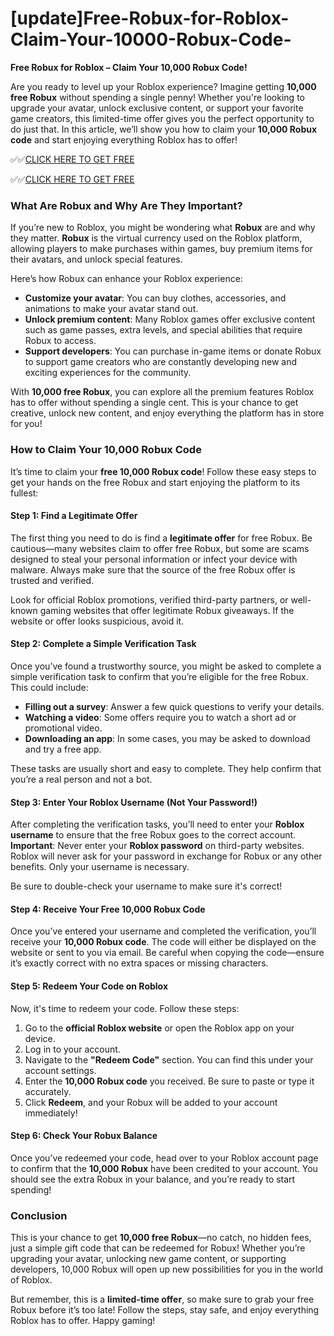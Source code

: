 # [update]Free-Robux-for-Roblox-Claim-Your-10000-Robux-Code-

**Free Robux for Roblox – Claim Your 10,000 Robux Code!**

Are you ready to level up your Roblox experience? Imagine getting **10,000 free Robux** without spending a single penny! Whether you're looking to upgrade your avatar, unlock exclusive content, or support your favorite game creators, this limited-time offer gives you the perfect opportunity to do just that. In this article, we’ll show you how to claim your **10,000 Robux code** and start enjoying everything Roblox has to offer!

✅✅[CLICK HERE TO GET FREE](https://tinyurl.com/f5a9kmyc)

✅✅[CLICK HERE TO GET FREE](https://tinyurl.com/f5a9kmyc)

### What Are Robux and Why Are They Important?

If you’re new to Roblox, you might be wondering what **Robux** are and why they matter. **Robux** is the virtual currency used on the Roblox platform, allowing players to make purchases within games, buy premium items for their avatars, and unlock special features. 

Here’s how Robux can enhance your Roblox experience:
- **Customize your avatar**: You can buy clothes, accessories, and animations to make your avatar stand out.
- **Unlock premium content**: Many Roblox games offer exclusive content such as game passes, extra levels, and special abilities that require Robux to access.
- **Support developers**: You can purchase in-game items or donate Robux to support game creators who are constantly developing new and exciting experiences for the community.

With **10,000 free Robux**, you can explore all the premium features Roblox has to offer without spending a single cent. This is your chance to get creative, unlock new content, and enjoy everything the platform has in store for you!

### How to Claim Your 10,000 Robux Code

It’s time to claim your **free 10,000 Robux code**! Follow these easy steps to get your hands on the free Robux and start enjoying the platform to its fullest:

#### Step 1: Find a Legitimate Offer

The first thing you need to do is find a **legitimate offer** for free Robux. Be cautious—many websites claim to offer free Robux, but some are scams designed to steal your personal information or infect your device with malware. Always make sure that the source of the free Robux offer is trusted and verified.

Look for official Roblox promotions, verified third-party partners, or well-known gaming websites that offer legitimate Robux giveaways. If the website or offer looks suspicious, avoid it.

#### Step 2: Complete a Simple Verification Task

Once you’ve found a trustworthy source, you might be asked to complete a simple verification task to confirm that you’re eligible for the free Robux. This could include:

- **Filling out a survey**: Answer a few quick questions to verify your details.
- **Watching a video**: Some offers require you to watch a short ad or promotional video.
- **Downloading an app**: In some cases, you may be asked to download and try a free app.

These tasks are usually short and easy to complete. They help confirm that you’re a real person and not a bot.

#### Step 3: Enter Your Roblox Username (Not Your Password!)

After completing the verification tasks, you’ll need to enter your **Roblox username** to ensure that the free Robux goes to the correct account. **Important**: Never enter your **Roblox password** on third-party websites. Roblox will never ask for your password in exchange for Robux or any other benefits. Only your username is necessary.

Be sure to double-check your username to make sure it's correct!

#### Step 4: Receive Your Free 10,000 Robux Code

Once you’ve entered your username and completed the verification, you’ll receive your **10,000 Robux code**. The code will either be displayed on the website or sent to you via email. Be careful when copying the code—ensure it’s exactly correct with no extra spaces or missing characters.

#### Step 5: Redeem Your Code on Roblox

Now, it's time to redeem your code. Follow these steps:

1. Go to the **official Roblox website** or open the Roblox app on your device.
2. Log in to your account.
3. Navigate to the **"Redeem Code"** section. You can find this under your account settings.
4. Enter the **10,000 Robux code** you received. Be sure to paste or type it accurately.
5. Click **Redeem**, and your Robux will be added to your account immediately!

#### Step 6: Check Your Robux Balance

Once you’ve redeemed your code, head over to your Roblox account page to confirm that the **10,000 Robux** have been credited to your account. You should see the extra Robux in your balance, and you’re ready to start spending!

### Conclusion

This is your chance to get **10,000 free Robux**—no catch, no hidden fees, just a simple gift code that can be redeemed for Robux! Whether you’re upgrading your avatar, unlocking new game content, or supporting developers, 10,000 Robux will open up new possibilities for you in the world of Roblox.

But remember, this is a **limited-time offer**, so make sure to grab your free Robux before it’s too late! Follow the steps, stay safe, and enjoy everything Roblox has to offer. Happy gaming!
